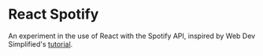 # React Spotify

An experiment in the use of React with the Spotify API, inspired by Web Dev Simplified's [tutorial](https://www.youtube.com/watch?v=Xcet6msf3eE&t=1s).